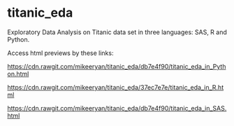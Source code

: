 # titanic_eda
Exploratory Data Analysis on Titanic data set in three languages: SAS, R and Python.

Access html previews by these links:

https://cdn.rawgit.com/mikeeryan/titanic_eda/db7e4f90/titanic_eda_in_Python.html

https://cdn.rawgit.com/mikeeryan/titanic_eda/37ec7e7e/titanic_eda_in_R.html

https://cdn.rawgit.com/mikeeryan/titanic_eda/db7e4f90/titanic_eda_in_SAS.html
